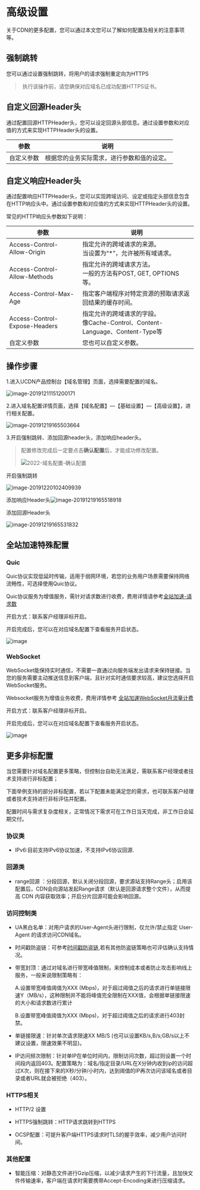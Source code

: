 # 高级设置

关于CDN的更多配置，您可以通过本文您可以了解如何配置及相关的注意事项等。

## 强制跳转

您可以通过设置强制跳转，将用户的请求强制重定向为HTTPS

> 执行该操作前，请您确保对应域名已成功配置HTTPS证书。
>

## 自定义回源Header头

通过配置回源HTTPHeader头，您可以设定回源头部信息。通过设置参数和对应值的方式来实现HTTPHeader头的设置。

| 参数       | 说明                                       |
| ---------- | ------------------------------------------ |
| 自定义参数 | 根据您的业务实际需求，进行参数和值的设定。 |

## 自定义响应Header头

通过配置响应HTTPHeader头，您可以实现跨域访问、设定或指定头部信息包含在HTTP响应头中。通过设置参数和对应值的方式来实现HTTPHeader头的设置。

常见的HTTP响应头参数如下说明：

| 参数                          | 说明                                                         |
| ----------------------------- | ------------------------------------------------------------ |
| Access-Control-Allow-Origin   | 指定允许的跨域请求的来源。<br />当设置为“*”，允许被所有域请求。 |
| Access-Control-Allow-Methods  | 指定允许的跨域请求方法。<br />一般的方法有POST, GET, OPTIONS等。 |
| Access-Control-Max-Age        | 指定客户端程序对特定资源的预取请求返回结果的缓存时间。       |
| Access-Control-Expose-Headers | 指定允许的跨域请求的字段。<br />像Cache-Control、Content-Language、Content-Type等 |
| 自定义参数                    | 您也可以自定义参数。                                         |

## 操作步骤

1.进入UCDN产品控制台【域名管理】页面，选择需要配置的域名。

![image-20191211151200171](../../images/image-20191211151200171.png)

2.进入域名配置详情页面，选择【域名配置】—【基础设置】—【高级设置】，进行相关配置。

![image-20191219165503664](../../images/image-20191219165503664.png)

3.开启强制跳转、添加回源header头，添加响应header头。

>配置修改完成后一定要点击**确认配置**后，才能成功修改配置。
>
>![2022-域名配置-确认配置](../../images/2022-域名配置-确认配置.png)

开启强制跳转

![image-20191220102409939](../../images/image-20191220102409939.png)

添加响应Header头![image-20191219165518918](../../images/image-20191219165518918.png)

添加回源Header头

![image-20191219165531832](../../images/image-20191219165531832.png)


## 全站加速特殊配置

### Quic

Quic协议实现低延时传输，适用于弱网环境，若您的业务用户场景需要保持网络流畅性，可选择使用Quic协议。

Quic协议服务为增值服务，需针对请求数进行收费，费用详情请参考[全站加速-请求数](https://docs.ucloud.cn/ucdn/charge/flowday_new?id=%e5%85%a8%e7%ab%99%e5%8a%a0%e9%80%9f-%e8%af%b7%e6%b1%82%e6%95%b0)

开启方式：联系客户经理非标开启。

开启完成后，您可以在对应域名配置下查看服务开启状态。

![image](https://user-images.githubusercontent.com/89777962/233562214-fc604bf9-9871-41e4-8af6-b48bb1724edd.png)

### WebSocket

WebSocket能保持实时通信，不需要一直通过向服务端发出请求来保持链接。当您的服务需要主动推送信息到客户端，且针对实时通信要求较高，建议您选择开启WebSocket服务。

Websocket服务为增值业务收费，费用详情参考 [全站加速WebSocket月流量计费](https://docs.ucloud.cn/ucdn/charge/month?id=%e5%85%a8%e7%ab%99%e5%8a%a0%e9%80%9fwebsocket%e6%9c%88%e6%b5%81%e9%87%8f%e8%ae%a1%e8%b4%b9)

开启方式：联系客户经理非标开启。

开启完成后，您可以在对应域名配置下查看服务开启状态。

![image](https://user-images.githubusercontent.com/89777962/233562150-ff331a8a-2b6f-47ba-a7fc-0382e11d239c.png)


## 更多非标配置

当您需要针对域名配置更多策略，但控制台自助无法满足，需联系客户经理或者技术支持进行非标配置；

下面举例支持的部分非标配置，若以下配置未能满足您的需求，也可联系客户经理或者技术支持进行非标评估并配置。

配置时间与需求复杂度相关，正常情况下需求可在工作日当天完成，非工作日会延期交付。

### 协议类

* IPv6:目前支持IPv6协议加速，不支持IPv6协议回源.

### 回源类

* range回源 ：分段回源，默认关闭分段回源，要求源站支持Range头；启用该配置后，CDN会向源站发起Range请求（默认是回源请求整个文件），从而提高 CDN 内容获取效率；开启分片回源可能会影响回源。


### 访问控制类

* UA黑白名单：对用户请求的User-Agent头进行限制，仅允许/禁止指定 User-Agent 的请求访问CDN域名。

* 时间戳防盗链：可参考[时间戳防盗链](https://docs.ucloud.cn/ucdn/domain/config/control?id=md5%e9%98%b2%e7%9b%97%e9%93%be),若有其他防盗链策略也可评估确认支持情况。

* 带宽封顶：通过对域名进行带宽峰值限制，来控制成本或者防止攻击影响线上服务，一般来说限制策略有：
  
  A.设置带宽峰值阈值为XXX (Mbps)，对于超过阈值之后的请求进行单链接限速Y（MB/s），这种限制并不能将峰值完全限制在XXX值，会根据单链接限速的大小和请求数进行累计
  
  B.设置带宽峰值阈值为XXX (Mbps)，对于超过阈值之后的请求进行403封禁。
  
* 单链接限速：针对单次请求限速XX MB/S (也可以设置KB/s,B/s;GB/s以上不建议设置，限速效果不明显)。

* IP访问频次限制：针对单IP在单位时间内，限制访问次数，超过则设置一个时间段内返回403。配置策略为：域名/指定目录/URL在X分钟内收到ip的访问超过X次，则在接下来的X秒/分钟/小时内，达到阈值的IP再次访问该域名或者目录或者URL就会被拒绝（403）。

### HTTPS相关

* HTTP/2 设置

* HTTPS强制跳转：HTTP请求跳转到HTTPS

* OCSP配置：可提升客户端HTTPS请求时TLS的握手效率，减少用户访问时间。

### 其他配置

* 智能压缩：对静态文件进行Gzip压缩，以减少请求产生的下行流量，且加快文件传输速率，客户端在请求时需要携带Accept-Encoding来进行压缩请求。
